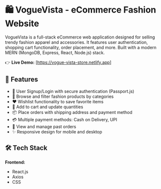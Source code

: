 # 🛍️ VogueVista - eCommerce Fashion Website

VogueVista is a full-stack eCommerce web application designed for selling trendy fashion apparel and accessories. It features user authentication, shopping cart functionality, order placement, and more. Built with a modern MERN (MongoDB, Express, React, Node.js) stack.

👉 **Live Demo:** [https://vogue-vista-store.netlify.app]

## 🚀 Features

- 🧾 User Signup/Login with secure authentication (Passport.js)
- 👗 Browse and filter fashion products by categories
- ❤️ Wishlist functionality to save favorite items
- 🛒 Add to cart and update quantities
- 📦 Place orders with shipping address and payment method
- 💳 Multiple payment methods: Cash on Delivery, UPI
- 🧾 View and manage past orders
- ✨ Responsive design for mobile and desktop

## 🛠️ Tech Stack

**Frontend:**
- React.js
- Axios
- CSS



